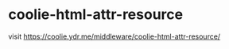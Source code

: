 # coolie-html-attr-resource

visit <https://coolie.ydr.me/middleware/coolie-html-attr-resource/>



